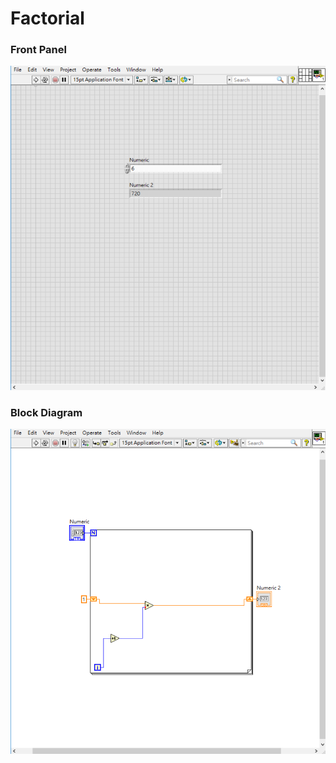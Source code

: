 # Factorial
### Front Panel
![Front Panel](https://github.com/Offliners/LabVIEW_projects/blob/master/Easy/Factorial/Factorial.vi%20Front%20Panel.png)

### Block Diagram
![Block Diagram](https://github.com/Offliners/LabVIEW_projects/blob/master/Easy/Factorial/Factorial.vi%20Block%20Diagram.png)
